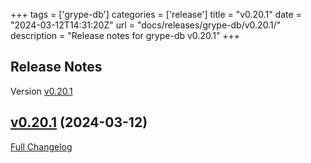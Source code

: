 +++
tags = ['grype-db']
categories = ['release']
title = "v0.20.1"
date = "2024-03-12T14:31:20Z"
url = "docs/releases/grype-db/v0.20.1/"
description = "Release notes for grype-db v0.20.1"
+++

## Release Notes

Version [v0.20.1](https://github.com/anchore/grype-db/releases/tag/v0.20.1)

## [v0.20.1](https://github.com/anchore/grype-db/tree/v0.20.1) (2024-03-12)

[Full Changelog](https://github.com/anchore/grype-db/compare/v0.20.0...v0.20.1)
